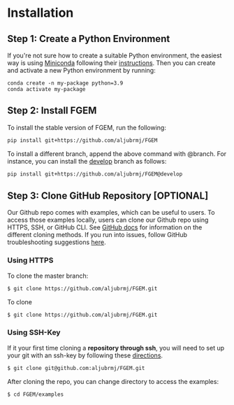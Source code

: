 # Installation

## Step 1: Create a Python Environment

If you're not sure how to create a suitable Python environment, the easiest way is using [Miniconda](https://docs.conda.io/en/latest/miniconda.html) 
following their [instructions](https://docs.conda.io/en/latest/miniconda.html). Then you can create and activate a new Python environment by running:

```
conda create -n my-package python=3.9
conda activate my-package
```

## Step 2: Install FGEM
To install the stable version of FGEM, run the following:

```bash
pip install git+https://github.com/aljubrmj/FGEM
```

To install a different branch, append the above command with @branch. For instance, you can install the [develop](https://github.com/aljubrmj/FGEM/tree/develop) branch as follows:

```bash
pip install git+https://github.com/aljubrmj/FGEM@develop
```

## Step 3: Clone GitHub Repository [OPTIONAL]

Our Github repo comes with examples, which can be useful to users. To access those examples locally, users can clone our Github repo using HTTPS, SSH, or GitHub CLI. See [GitHub docs](https://docs.github.com/en/repositories/creating-and-managing-repositories/cloning-a-repository) for information on the different cloning methods. 
If you run into issues, follow GitHub troubleshooting suggestions [here](https://docs.github.com/en/repositories/creating-and-managing-repositories/troubleshooting-cloning-errors#https-cloning-errors).

### Using HTTPS

To clone the master branch:
```bash
$ git clone https://github.com/aljubrmj/FGEM.git
```

To clone 
```bash
$ git clone https://github.com/aljubrmj/FGEM.git
```

### Using SSH-Key

If it your first time cloning a **repository through ssh**, you will need to set up your git with an ssh-key by following these [directions](https://docs.github.com/en/authentication/connecting-to-github-with-ssh/generating-a-new-ssh-key-and-adding-it-to-the-ssh-agent).

```bash
$ git clone git@github.com:aljubrmj/FGEM.git
```

After cloning the repo, you can change directory to access the examples:

```bash
$ cd FGEM/examples
```

<!-- 
## Step 2: Clone GitHub Repository

Users can clone the repository using HTTPS, SSH, or GitHub CLI. See [GitHub docs](https://docs.github.com/en/repositories/creating-and-managing-repositories/cloning-a-repository) for information on the different cloning methods. 
If you run into issues, follow GitHub troubleshooting suggestions [here](https://docs.github.com/en/repositories/creating-and-managing-repositories/troubleshooting-cloning-errors#https-cloning-errors).

### Using HTTPS

```bash
$ git clone https://github.com/aljubrmj/FGEM.git
```

### Using SSH-Key

If it your first time cloning a **repository through ssh**, you will need to set up your git with an ssh-key by following these [directions](https://docs.github.com/en/authentication/connecting-to-github-with-ssh/generating-a-new-ssh-key-and-adding-it-to-the-ssh-agent).

```bash
$ git clone git@github.com:aljubrmj/FGEM.git
```

## Step 3: Install Required Packages
Change to the cloned **FGEM** directory, and install the required Python packages:

```bash
cd FGEM
pip install -r requirements.txt
```
 -->